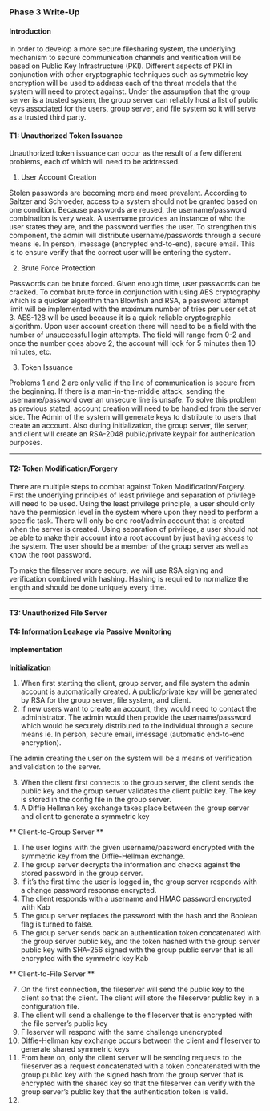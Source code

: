 ### Phase 3 Write-Up

#### Introduction

In order to develop a more secure filesharing system, the underlying mechanism to secure communication channels and verification will be based on Public Key Infrastructure (PKI). Different aspects of PKI in conjunction with other cryptographic techniques such as symmetric key encryption will be used to address each of the threat models that the system will need to protect against. Under the assumption that the group server is a trusted system, the group server can reliably host a list of public keys associated for the users, group server, and file system so it will serve as a trusted third party.

#### T1: Unauthorized Token Issuance

Unauthorized token issuance can occur as the result of a few different problems, each of which will need to be addressed. 

1.	User Account Creation

Stolen passwords are becoming more and more prevalent. According to Saltzer and Schroeder, access to a system should not be granted based on one condition. Because passwords are reused, the username/password combination is very weak. A username provides an instance of who the user states they are, and the password verifies the user. To strengthen this component, the admin will distribute username/passwords through a secure means ie. In person, imessage (encrypted end-to-end), secure email. This is to ensure verify that the correct user will be entering the system. 

2.	Brute Force Protection

Passwords can be brute forced. Given enough time, user passwords can be cracked. To combat brute force in conjunction with using AES cryptography which is a quicker algorithm than Blowfish and RSA, a password attempt limit will be implemented with the maximum number of tries per user set at 3. AES-128 will be used because it is a quick reliable cryptographic algorithm. Upon user account creation there will need to be a field with the number of unsuccessful login attempts. The field will range from 0-2 and once the number goes above 2, the account will lock for 5 minutes then 10 minutes, etc.

3.	Token Issuance

Problems 1 and 2 are only valid if the line of communication is secure from the beginning. If there is a man-in-the-middle attack, sending the username/password over an unsecure line is unsafe. To solve this problem as previous stated, account creation will need to be handled from the server side. The Admin of the system will generate keys to distribute to users that create an account. Also during initialization, the group server, file server, and client will create an RSA-2048 public/private keypair for authenication purposes.

** **
  

#### T2: Token Modification/Forgery

There are multiple steps to combat against Token Modification/Forgery. First the underlying principles of least privilege and separation of privilege will need to be used. Using the least privilege principle, a user should only have the permission level in the system where upon they need to perform a specific task. There will only be one root/admin account that is created when the server is created. Using separation of privilege, a user should not be able to make their account into a root account by just having access to the system. The user should be a member of the group server as well as know the root password. 

To make the fileserver more secure, we will use RSA signing and verification combined with hashing. Hashing is required to normalize the length and should be done uniquely every time. 

** **

#### T3: Unauthorized File Server

#### T4: Information Leakage via Passive Monitoring

#### Implementation

**Initialization**

1.	When first starting the client, group server, and file system the admin account is automatically created. A public/private key will be generated by RSA for the group server, file system, and client. 
2.	If new users want to create an account, they would need to contact the administrator. The admin would then provide the username/password which would be securely distributed to the individual through a secure means ie. In person, secure email, imessage (automatic end-to-end encryption). 

The admin creating the user on the system will be a means of verification and validation to the server. 

3.	When the client first connects to the group server, the client sends the public key and the group server validates the client public key. The key is stored in the config file in the group server.
4.	A Diffie Hellman key exchange takes place between the group server and client to generate a symmetric key


** Client-to-Group Server **

1.	The user logins with the given username/password encrypted with the symmetric key from the Diffie-Hellman exchange.
2.	The group server decrypts the information and checks against the stored password in the group server.
3.	If it’s the first time the user is logged in, the group server responds with a change password response encrypted.
4.	The client responds with a username and HMAC password encrypted with Kab
5.	The group server replaces the password with the hash and the Boolean flag is turned to false.
6.	The group server sends back an authentication token concatenated with the group server public key, and the token hashed with the group server public key with SHA-256 signed with the group public server that is all encrypted with the symmetric key Kab

** Client-to-File Server **

7.	On the first connection, the fileserver will send the public key to the client so that the client. The client will store the fileserver public key in a configuration file.
8.	The client will send a challenge to the fileserver that is encrypted with the file server’s public key
9.	Fileserver will respond with the same challenge unencrypted 
10.	Diffie-Hellman key exchange occurs between the client and fileserver to generate shared symmetric keys
11.	From here on, only the client server will be sending requests to the fileserver as a request concatenated with a token concatenated with the group public key with the signed hash from the group server that is encrypted with the shared key so that the fileserver can verify with the group server’s public key that the authentication token is valid. 
12.	
